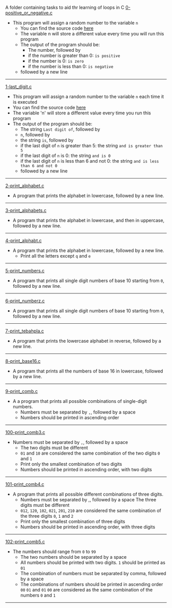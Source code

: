 A folder containing tasks to aid thr learning of loops in C
[0-positive_or_negative.c](https://github.com/SKENGMANE/alx-low_level_programming/blob/538ca7c531d5d4c2a8ac24bf37db2762490a9ecb/0x01-variables_if_else_while/0-positive_or_negative.c)
* This program will assign a random number to the variable `n`
  * You can find the source code [here](https://github.com/holbertonschool/0x01.c/blob/master/0-positive_or_negative_c)
  * The variable n will store a different value every time you will run this program
  * The output of the program should be:
    * The number, followed by
    * if the number is greater than 0: `is positive`
    * if the number is 0: `is zero`
    * if the number is less than 0: `is negative`
  * followed by a new line
---
[1-last_digit.c](https://github.com/SKENGMANE/alx-low_level_programming/blob/538ca7c531d5d4c2a8ac24bf37db2762490a9ecb/0x01-variables_if_else_while/1-last_digit.c)
* This program will assign a random number to the variable `n` each time it is executed
* You can find the source code [here](https://github.com/holbertonschool/0x01.c/blob/master/1-last_digit_c)
* The variable 'n' will store a different value every time you run this program
* The output of the program should be:
  * The string `Last digit of`, followed by
  * `n`, followed by
  * the string `is`, followed by
  * if the last digit of `n` is greater than 5: the string `and is greater than 5`
  * if the last digit of `n` is 0: the string `and is 0`
  * if the last digit of `n` is less than 6 and not 0: the string `and is less than 6 and not 0`
  * followed by a new line
---
[2-print_alphabet.c](https://github.com/SKENGMANE/alx-low_level_programming/blob/538ca7c531d5d4c2a8ac24bf37db2762490a9ecb/0x01-variables_if_else_while/2-print_alphabet.c)
* A program that prints the alphabet in lowercase, followed by a new line.
---
[3-print_alphabets.c](https://github.com/SKENGMANE/alx-low_level_programming/blob/538ca7c531d5d4c2a8ac24bf37db2762490a9ecb/0x01-variables_if_else_while/3-print_alphabets.c)
* A program that prints the alphabet in lowercase, and then in uppercase, followed by a new line.
---
[4-print_alphabt.c](https://github.com/SKENGMANE/alx-low_level_programming/blob/538ca7c531d5d4c2a8ac24bf37db2762490a9ecb/0x01-variables_if_else_while/4-print_alphabt.c)
* A program that prints the alphabet in lowercase, followed by a new line.
  * Print all the letters except `q` and `e`
---
[5-print_numbers.c](https://github.com/SKENGMANE/alx-low_level_programming/blob/538ca7c531d5d4c2a8ac24bf37db2762490a9ecb/0x01-variables_if_else_while/5-print_numbers.c)
* A program that prints all single digit numbers of base 10 starting from `0`, followed by a new line.
---
[6-print_numberz.c](https://github.com/SKENGMANE/alx-low_level_programming/blob/538ca7c531d5d4c2a8ac24bf37db2762490a9ecb/0x01-variables_if_else_while/6-print_numberz.c)
* A program that prints all single digit numbers of base 10 starting from `0`, followed by a new line.
---
[7-print_tebahpla.c](https://github.com/SKENGMANE/alx-low_level_programming/blob/538ca7c531d5d4c2a8ac24bf37db2762490a9ecb/0x01-variables_if_else_while/7-print_tebahpla.c)
* A program that prints the lowercase alphabet in reverse, followed by a new line.
---
[8-print_base16.c](https://github.com/SKENGMANE/alx-low_level_programming/blob/538ca7c531d5d4c2a8ac24bf37db2762490a9ecb/0x01-variables_if_else_while/8-print_base16.c)
* A program that prints all the numbers of base 16 in lowercase, followed by a new line.
---
[9-print_comb.c](https://github.com/SKENGMANE/alx-low_level_programming/blob/master/0x01-variables_if_else_while/9-print_comb.c)
* A a program that prints all possible combinations of single-digit numbers.
  * Numbers must be separated by `,`, followed by a space
  * Numbers should be printed in ascending order
---
[100-print_comb3.c](https://github.com/SKENGMANE/alx-low_level_programming/blob/master/0x01-variables_if_else_while/100-print_comb3.c)
* Numbers must be separated by `,`, followed by a space
  * The two digits must be different
  * `01` and `10` are considered the same combination of the two digits `0` and `1`
  * Print only the smallest combination of two digits
  * Numbers should be printed in ascending order, with two digits
---
[101-print_comb4.c](https://github.com/SKENGMANE/alx-low_level_programming/blob/master/0x01-variables_if_else_while/101-print_comb4.c)
* A program that prints all possible different combinations of three digits.
  * Numbers must be separated by ,, followed by a space
The three digits must be different
  * `012`, `120`, `102`, `021`, `201`, `210` are considered the same combination of the three digits `0`, `1` and `2`
  * Print only the smallest combination of three digits
  * Numbers should be printed in ascending order, with three digits
---
[102-print_comb5.c](https://github.com/SKENGMANE/alx-low_level_programming/blob/master/0x01-variables_if_else_while/102-print_comb5.c)
* The numbers should range from `0` to `99`
  * The two numbers should be separated by a space
  * All numbers should be printed with two digits. `1` should be printed as `01`
  * The combination of numbers must be separated by comma, followed by a space
  * The combinations of numbers should be printed in ascending order
`00` `01` and `01` `00` are considered as the same combination of the numbers `0` and `1`
--- 
